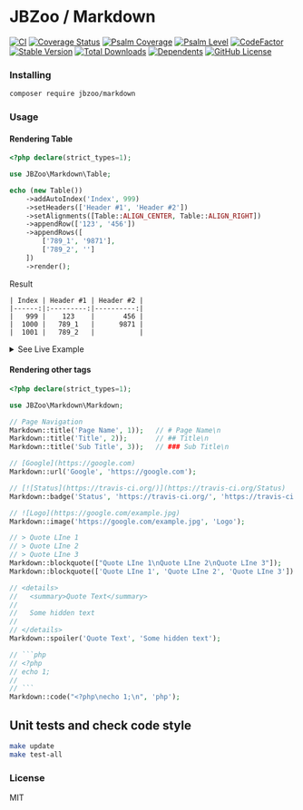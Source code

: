 # JBZoo / Markdown

[![CI](https://github.com/JBZoo/Markdown/actions/workflows/main.yml/badge.svg?branch=master)](https://github.com/JBZoo/Markdown/actions/workflows/main.yml?query=branch%3Amaster)    [![Coverage Status](https://coveralls.io/repos/github/JBZoo/Markdown/badge.svg?branch=master)](https://coveralls.io/github/JBZoo/Markdown?branch=master)    [![Psalm Coverage](https://shepherd.dev/github/JBZoo/Markdown/coverage.svg)](https://shepherd.dev/github/JBZoo/Markdown)    [![Psalm Level](https://shepherd.dev/github/JBZoo/Markdown/level.svg)](https://shepherd.dev/github/JBZoo/Markdown)    [![CodeFactor](https://www.codefactor.io/repository/github/jbzoo/markdown/badge)](https://www.codefactor.io/repository/github/jbzoo/markdown/issues)    
[![Stable Version](https://poser.pugx.org/jbzoo/markdown/version)](https://packagist.org/packages/jbzoo/markdown/)    [![Total Downloads](https://poser.pugx.org/jbzoo/markdown/downloads)](https://packagist.org/packages/jbzoo/markdown/stats)    [![Dependents](https://poser.pugx.org/jbzoo/markdown/dependents)](https://packagist.org/packages/jbzoo/markdown/dependents?order_by=downloads)    [![GitHub License](https://img.shields.io/github/license/jbzoo/markdown)](https://github.com/JBZoo/Markdown/blob/master/LICENSE)




### Installing

```sh
composer require jbzoo/markdown
```


### Usage

#### Rendering Table

```php
<?php declare(strict_types=1);

use JBZoo\Markdown\Table;

echo (new Table())
    ->addAutoIndex('Index', 999)
    ->setHeaders(['Header #1', 'Header #2'])
    ->setAlignments([Table::ALIGN_CENTER, Table::ALIGN_RIGHT])
    ->appendRow(['123', '456'])
    ->appendRows([
        ['789_1', '9871'],
        ['789_2', '']
    ])
    ->render();
```

Result

```
| Index | Header #1 | Header #2 |
|------:|:---------:|----------:|
|   999 |    123    |       456 |
|  1000 |   789_1   |      9871 |
|  1001 |   789_2   |           |
```

<details>
  <summary>See Live Example</summary>

  | Index | Header #1 | Header #2 |
  |------:|:---------:|----------:|
  |   999 |    123    |       456 |
  |  1000 |   789_1   |      9871 |
  |  1001 |   789_2   |           |
  
</details>


#### Rendering other tags
```php
<?php declare(strict_types=1);

use JBZoo\Markdown\Markdown;

// Page Navigation
Markdown::title('Page Name', 1));   // # Page Name\n
Markdown::title('Title', 2));       // ## Title\n
Markdown::title('Sub Title', 3));   // ### Sub Title\n

// [Google](https://google.com)
Markdown::url('Google', 'https://google.com');

// [![Status](https://travis-ci.org/)](https://travis-ci.org/Status)
Markdown::badge('Status', 'https://travis-ci.org/', 'https://travis-ci.org/Status');

// ![Logo](https://google.com/example.jpg)
Markdown::image('https://google.com/example.jpg', 'Logo');

// > Quote LIne 1
// > Quote LIne 2
// > Quote LIne 3
Markdown::blockquote(["Quote LIne 1\nQuote LIne 2\nQuote LIne 3"]);
Markdown::blockquote(['Quote LIne 1', 'Quote LIne 2', 'Quote LIne 3'])

// <details>
//   <summary>Quote Text</summary>
//   
//   Some hidden text
//   
// </details>
Markdown::spoiler('Quote Text', 'Some hidden text');

// ```php
// <?php
// echo 1;
// 
// ```
Markdown::code("<?php\necho 1;\n", 'php');

```


## Unit tests and check code style
```sh
make update
make test-all
```


### License

MIT
